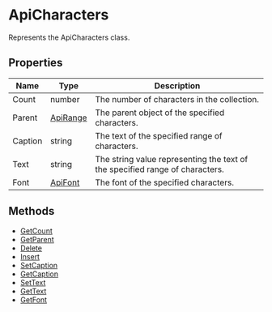# ApiCharacters

Represents the ApiCharacters class.

## Properties

| Name | Type | Description |
| ---- | ---- | ----------- |
| Count | number | The number of characters in the collection. |
| Parent | [ApiRange](../ApiRange/ApiRange.md) | The parent object of the specified characters. |
| Caption | string | The text of the specified range of characters. |
| Text | string | The string value representing the text of the specified range of characters. |
| Font | [ApiFont](../ApiFont/ApiFont.md) | The font of the specified characters. |
## Methods

- [GetCount](./Methods/GetCount.md)
- [GetParent](./Methods/GetParent.md)
- [Delete](./Methods/Delete.md)
- [Insert](./Methods/Insert.md)
- [SetCaption](./Methods/SetCaption.md)
- [GetCaption](./Methods/GetCaption.md)
- [SetText](./Methods/SetText.md)
- [GetText](./Methods/GetText.md)
- [GetFont](./Methods/GetFont.md)
